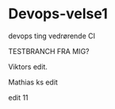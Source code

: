 # Devops-velse1
devops ting vedrørende CI


TESTBRANCH FRA MIG?

Viktors edit.

Mathias ks edit 

edit 11
